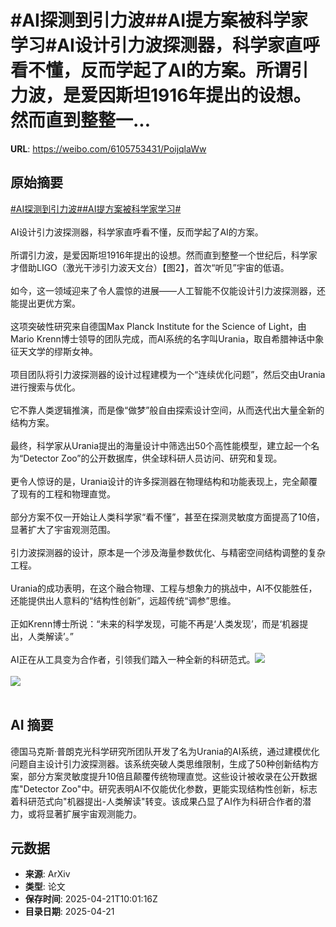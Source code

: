 # #AI探测到引力波##AI提方案被科学家学习#AI设计引力波探测器，科学家直呼看不懂，反而学起了AI的方案。所谓引力波，是爱因斯坦1916年提出的设想。然而直到整整一...

**URL**: https://weibo.com/6105753431/PoijqlaWw

## 原始摘要

<a href="https://m.weibo.cn/search?containerid=231522type%3D1%26t%3D10%26q%3D%23AI%E6%8E%A2%E6%B5%8B%E5%88%B0%E5%BC%95%E5%8A%9B%E6%B3%A2%23&amp;extparam=%23AI%E6%8E%A2%E6%B5%8B%E5%88%B0%E5%BC%95%E5%8A%9B%E6%B3%A2%23" data-hide=""><span class="surl-text">#AI探测到引力波#</span></a><a href="https://m.weibo.cn/search?containerid=231522type%3D1%26t%3D10%26q%3D%23AI%E6%8F%90%E6%96%B9%E6%A1%88%E8%A2%AB%E7%A7%91%E5%AD%A6%E5%AE%B6%E5%AD%A6%E4%B9%A0%23&amp;extparam=%23AI%E6%8F%90%E6%96%B9%E6%A1%88%E8%A2%AB%E7%A7%91%E5%AD%A6%E5%AE%B6%E5%AD%A6%E4%B9%A0%23" data-hide=""><span class="surl-text">#AI提方案被科学家学习#</span></a><br><br>AI设计引力波探测器，科学家直呼看不懂，反而学起了AI的方案。<br><br>所谓引力波，是爱因斯坦1916年提出的设想。然而直到整整一个世纪后，科学家才借助LIGO（激光干涉引力波天文台）【图2】，首次“听见”宇宙的低语。<br><br>如今，这一领域迎来了令人震惊的进展——人工智能不仅能设计引力波探测器，还能提出更优方案。<br><br>这项突破性研究来自德国Max Planck Institute for the Science of Light，由Mario Krenn博士领导的团队完成，而AI系统的名字叫Urania，取自希腊神话中象征天文学的缪斯女神。<br><br>项目团队将引力波探测器的设计过程建模为一个“连续优化问题”，然后交由Urania进行搜索与优化。<br><br>它不靠人类逻辑推演，而是像“做梦”般自由探索设计空间，从而迭代出大量全新的结构方案。<br><br>最终，科学家从Urania提出的海量设计中筛选出50个高性能模型，建立起一个名为“Detector Zoo”的公开数据库，供全球科研人员访问、研究和复现。<br><br>更令人惊讶的是，Urania设计的许多探测器在物理结构和功能表现上，完全颠覆了现有的工程和物理直觉。<br><br>部分方案不仅一开始让人类科学家“看不懂”，甚至在探测灵敏度方面提高了10倍，显著扩大了宇宙观测范围。<br><br>引力波探测器的设计，原本是一个涉及海量参数优化、与精密空间结构调整的复杂工程。<br><br>Urania的成功表明，在这个融合物理、工程与想象力的挑战中，AI不仅能胜任，还能提供出人意料的“结构性创新”，远超传统“调参”思维。<br><br>正如Krenn博士所说：“未来的科学发现，可能不再是‘人类发现’，而是‘机器提出，人类解读’。”<br><br>AI正在从工具变为合作者，引领我们踏入一种全新的科研范式。<img style="" src="https://tvax1.sinaimg.cn/large/006Fd7o3gy1i0oi1mkby8j30zk0qme5t.jpg" referrerpolicy="no-referrer"><br><br><img style="" src="https://tvax1.sinaimg.cn/large/006Fd7o3gy1i0oi1wp5j4j30hs0e00wi.jpg" referrerpolicy="no-referrer"><br><br>

## AI 摘要

德国马克斯·普朗克光科学研究所团队开发了名为Urania的AI系统，通过建模优化问题自主设计引力波探测器。该系统突破人类思维限制，生成了50种创新结构方案，部分方案灵敏度提升10倍且颠覆传统物理直觉。这些设计被收录在公开数据库"Detector Zoo"中。研究表明AI不仅能优化参数，更能实现结构性创新，标志着科研范式向"机器提出-人类解读"转变。该成果凸显了AI作为科研合作者的潜力，或将显著扩展宇宙观测能力。

## 元数据

- **来源**: ArXiv
- **类型**: 论文
- **保存时间**: 2025-04-21T10:01:16Z
- **目录日期**: 2025-04-21

